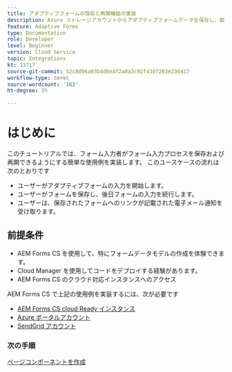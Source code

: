 ```yaml
---
title: アダプティブフォームの保存と再開機能の実装
description: Azure ストレージアカウントからアダプティブフォームデータを保存し、取得する方法について説明します。
feature: Adaptive Forms
type: Documentation
role: Developer
level: Beginner
version: Cloud Service
topic: Integrations
kt: 13717
source-git-commit: 52c8d96a03b4d6e4f2a0a3c92f4307203e236417
workflow-type: tm+mt
source-wordcount: '163'
ht-degree: 3%

---
```


# はじめに

このチュートリアルでは、フォーム入力者がフォーム入力プロセスを保存および再開できるようにする簡単な使用例を実装します。 このユースケースの流れは次のとおりです

* ユーザーがアダプティブフォームの入力を開始します。
* ユーザーがフォームを保存し、後日フォームの入力を続行します。
* ユーザーは、保存されたフォームへのリンクが記載された電子メール通知を受け取ります。

## 前提条件

* AEM Forms CS を使用して、特にフォームデータモデルの作成を体験できます。
* Cloud Manager を使用してコードをデプロイする経験があります。
* AEM Forms CS のクラウド対応インスタンスへのアクセス

AEM Forms CS で上記の使用例を実装するには、次が必要です

* [AEM Forms CS cloud Ready インスタンス](https://experienceleague.adobe.com/docs/experience-manager-learn/cloud-service/forms/developing-for-cloud-service/intellij-and-aem-sync.html?lang=en#set-up-aem-author-instance)
* [Azure ポータルアカウント](https://portal.azure.com/)
* [SendGrid アカウント](https://sendgrid.com/)

### 次の手順

[ページコンポーネントを作成](./page-component.md)


